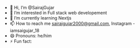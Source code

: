 - 👋 Hi, I’m @SairajGujar
- 👀 I’m interested in Full stack web developement
- 🌱 I’m currently learning Nextjs
- 📫 How to reach me sairajgujar2000@gmail.com, Instagram - iamsaigujar_18
- 😄 Pronouns: he/him
- ⚡ Fun fact: 

<!---
SairajGujar/SairajGujar is a ✨ special ✨ repository because its `README.md` (this file) appears on your GitHub profile.
You can click the Preview link to take a look at your changes.
--->
